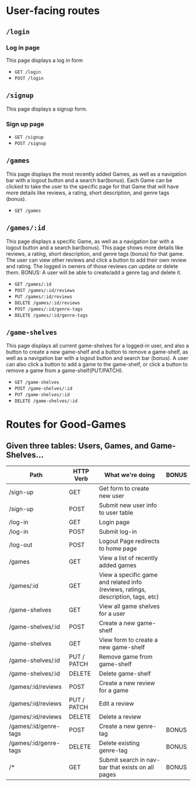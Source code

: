 # User-facing routes

## `/login`

### Log in page

This page displays a log in form

* `GET /login`
* `POST /login`

## `/signup`

This page displays a signup form.

### Sign up page

* `GET /signup`
* `POST /signup`

## `/games`

This page displays the most recently added Games, as well as a navigation bar with a logout button and a search bar(bonus).  Each Game can be clicked to take the user to the specific page for that Game that will have more details like reviews, a rating, short description, and genre tags (bonus).

* `GET /games`


## `/games/:id`

This page displays a specific Game, as well as a navigation bar with a logout button and a search bar(bonus).  This page shows more details like reviews, a rating, short description, and genre tags (bonus) for that game.  The user can view other reviews and click a button to add their own review and rating.  The logged in owners of those reviews can update or delete them.  BONUS: A user will be able to create/add a genre tag and delete it.

* `GET /games/:id`
* `POST /games/:id/reviews`
* `PUT /games/:id/reviews`
* `DELETE /games/:id/reviews`
* `POST /games/:id/genre-tags`
* `DELETE /games/:id/genre-tags`


## `/game-shelves`

This page displays all current game-shelves for a logged-in user, and also a button to create a new game-shelf and a button to remove a game-shelf, as well as a navigation bar with a logout button and search bar (bonus).  A user can also click a button to add a game to the game-shelf, or click a button to remove a game from a game-shelf(PUT/PATCH).

* `GET /game-shelves`
* `POST /game-shelves/:id`
* `PUT /game-shelves/:id`
* `DELETE /game-shelves/:id`



#
# Routes for Good-Games
## Given three tables: Users, Games, and Game-Shelves...
| Path                        | HTTP Verb   | What we're doing                                                                 | BONUS |
| --------------------------- | ----------- | -------------------------------------------------------------------------------- | ----- |
| /sign-up                    | GET         | Get form to create new user                                                      |       |
| /sign-up                      | POST        | Submit new user info to user table                                               |       |
| /log-in                     | GET         | Login page                                                                       |       |
| /log-in                     | POST        | Submit log-in                                                                    |       |
| /log-out                    | POST        | Logout Page redirects to home page                                               |       |
| /games                      | GET         | View a list of recently added games                                              |       |
| /games/:id                  | GET         | View a specific game and related info (reviews, ratings, description, tags, etc) |       |
| /game-shelves               | GET         | View all game shelves for a user                                                 |       |
| /game-shelves/:id           | POST        | Create a new game-shelf                                                          |       |
| /game-shelves               | GET         | View form to create a new game-shelf                                             |       |
| /game-shelves/:id           | PUT / PATCH | Remove game from game-shelf                                                      |       |
| /game-shelves/:id           | DELETE      | Delete game-shelf                                                                |       |
| /games/:id/reviews          | POST        | Create a new review for a game                                                   |       |
| /games/:id/reviews          | PUT / PATCH | Edit a review                                                                    |       |
| /games/:id/reviews          | DELETE      | Delete a review                                                                  |       |
| /games/:id/genre-tags       | POST        | Create a new genre-tag                                                           | BONUS |
| /games/:id/genre-tags       | DELETE      | Delete existing genre-tag                                                        | BONUS |
| /\*                         | GET         | Submit search in nav-bar that exists on all pages                                | BONUS |
